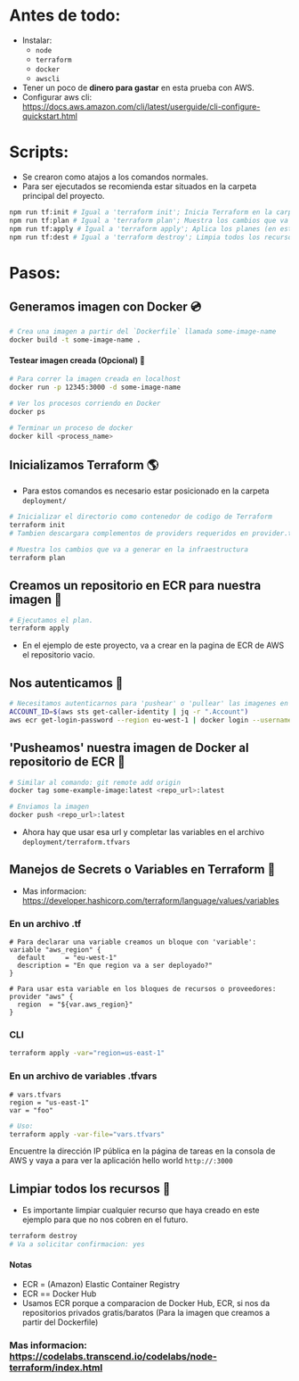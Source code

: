 # Antes de todo:
- Instalar:
  - `node`
  - `terraform`
  - `docker`
  - `awscli`
- Tener un poco de **dinero para gastar** en esta prueba con AWS.
- Configurar aws cli: https://docs.aws.amazon.com/cli/latest/userguide/cli-configure-quickstart.html

# Scripts:
- Se crearon como atajos a los comandos normales.
- Para ser ejecutados se recomienda estar situados en la carpeta principal del proyecto.
```bash
npm run tf:init # Igual a 'terraform init'; Inicia Terraform en la carpeta deployment/
npm run tf:plan # Igual a 'terraform plan'; Muestra los cambios que va a generar terraform en la infraestructura (Tambien alerta si hay algun un error).
npm run tf:apply # Igual a 'terraform apply'; Aplica los planes (en este caso los archivos provider.tf, ecr.tf, fargate.tf y network.tf,)
npm run tf:dest # Igual a 'terraform destroy'; Limpia todos los recursos usados por Terraform.
```

# Pasos:
## Generamos imagen con Docker 💿
```bash
# Crea una imagen a partir del `Dockerfile` llamada some-image-name
docker build -t some-image-name .
```

#### Testear imagen creada (Opcional) 🧪
```bash
# Para correr la imagen creada en localhost
docker run -p 12345:3000 -d some-image-name
```

```bash
# Ver los procesos corriendo en Docker
docker ps
```

```bash
# Terminar un proceso de docker
docker kill <process_name>
```

## Inicializamos Terraform 🌎
- Para estos comandos es necesario estar posicionado en la carpeta `deployment/`

```bash
# Inicializar el directorio como contenedor de codigo de Terraform
terraform init
# Tambien descargara complementos de providers requeridos en provider.tf
```

```bash
# Muestra los cambios que va a generar en la infraestructura
terraform plan
```

## Creamos un repositorio en ECR para nuestra imagen 💾

```bash
# Ejecutamos el plan.
terraform apply
```
- En el ejemplo de este proyecto, va a crear en la pagina de ECR de AWS el repositorio vacio.

## Nos autenticamos 🔐

```bash
# Necesitamos autenticarnos para 'pushear' o 'pullear' las imagenes en ECR
ACCOUNT_ID=$(aws sts get-caller-identity | jq -r ".Account")
aws ecr get-login-password --region eu-west-1 | docker login --username AWS --password-stdin "$ACCOUNT_ID.dkr.ecr.eu-west-1.amazonaws.com"
```

## 'Pusheamos' nuestra imagen de Docker al repositorio de ECR 🚢

```bash
# Similar al comando: git remote add origin
docker tag some-example-image:latest <repo_url>:latest
```

```bash
# Enviamos la imagen
docker push <repo_url>:latest
```
- Ahora hay que usar esa url y completar las variables en el archivo `deployment/terraform.tfvars`

## Manejos de Secrets o Variables en Terraform 🙊
- Mas informacion: https://developer.hashicorp.com/terraform/language/values/variables
### En un archivo .tf
```t
# Para declarar una variable creamos un bloque con 'variable':
variable "aws_region" {
  default     = "eu-west-1"
  description = "En que region va a ser deployado?"
}
```
```t
# Para usar esta variable en los bloques de recursos o proveedores:
provider "aws" {
  region  = "${var.aws_region}"
}
```
### CLI
```bash
terraform apply -var="region=us-east-1"
```

### En un archivo de variables .tfvars
```t
# vars.tfvars
region = "us-east-1"
var = "foo"
```
```bash
# Uso:
terraform apply -var-file="vars.tfvars"
```

Encuentre la dirección IP pública en la página de tareas en la consola de AWS y vaya a para ver la aplicación hello world `http://:3000`

## Limpiar todos los recursos 🧹
- Es importante limpiar cualquier recurso que haya creado en este ejemplo para que no nos cobren en el futuro.
```bash
terraform destroy
# Va a solicitar confirmacion: yes
```

#### Notas

- ECR = (Amazon) Elastic Container Registry
- ECR == Docker Hub
- Usamos ECR porque a comparacion de Docker Hub, ECR, si nos da repositorios privados gratis/baratos (Para la imagen que creamos a partir del Dockerfile)

### Mas informacion: https://codelabs.transcend.io/codelabs/node-terraform/index.html
